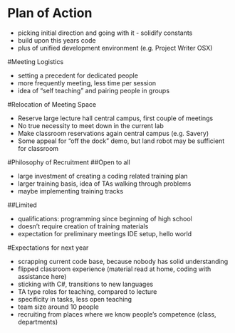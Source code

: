 # Plan of Action
- picking initial direction and going with it - solidify constants
- build upon this years code
- plus of unified development environment (e.g. Project Writer OSX)

#Meeting Logistics
- setting a precedent for dedicated people 
- more frequently meeting, less time per session 
- idea of “self teaching” and pairing people in groups 

#Relocation of Meeting Space
- Reserve large lecture hall central campus, first couple of meetings 
- No true necessity to meet down in the current lab
- Make classroom reservations again central campus (e.g. Savery)
- Some appeal for “off the dock” demo, but land robot may be sufficient for classroom

#Philosophy of Recruitment
##Open to all
- large investment of creating a coding related training plan
- larger training basis, idea of TAs walking through problems
- maybe implementing training tracks

##Limited 
- qualifications: programming since beginning of high school
- doesn’t require creation of training materials
- expectation for preliminary meetings IDE setup, hello world

#Expectations for next year
- scrapping current code base, because nobody has solid understanding
- flipped classroom experience (material read at home, coding with assistance here)
- sticking with C#, transitions to new languages
- TA type roles for teaching, compared to lecture
- specificity in tasks, less open teaching
- team size around 10 people 
- recruiting from places where we know people’s competence (class, departments)
